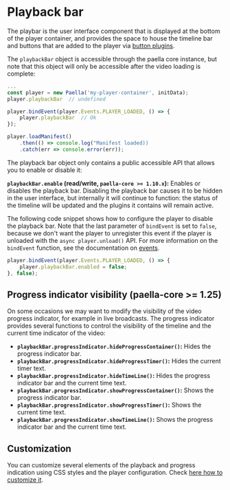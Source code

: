 # Playback bar

The playbar is the user interface component that is displayed at the bottom of the player container, and provides the space to house the timeline bar and buttons that are added to the player via [button plugins](button_plugin.md).

The `playbackBar` object is accessible through the paella core instance, but note that this object will only be accessible after the video loading is complete:

```js
...
const player = new Paella('my-player-container', initData);
player.playbackBar  // undefined

player.bindEvent(player.Events.PLAYER_LOADED, () => {
    player.playbackBar  // Ok
});

player.loadManifest()
    .then(() => console.log("Manifest loaded))
    .catch(err => console.error(err));
```

The playback bar object only contains a public accessible API that allows you to enable or disable it:

**`playbackBar.enable` (read/write, `paella-core >= 1.10.x`):** Enables or disables the playback bar. Disabling the playback bar causes it to be hidden in the user interface, but internally it will continue to function: the status of the timeline will be updated and the plugins it contains will remain active.

The following code snippet shows how to configure the player to disable the playback bar. Note that the last parameter of `bindEvent` is set to `false`, because we don't want the player to unregister this event if the player is unloaded with the `async player.unload()` API. For more information on the `bindEvent` function, see the documentation on [events](events.md).

```js
player.bindEvent(player.Events.PLAYER_LOADED, () => {
    player.playbackBar.enabled = false;
}, false);
```

## Progress indicator visibility (paella-core >= 1.25)

On some occasions we may want to modify the visibility of the video progress indicator, for example in live broadcasts. The progress indicator provides several functions to control the visibility of the timeline and the current time indicator of the video:

- **`playbackBar.progressIndicator.hideProgressContainer()`:** Hides the progress indicator bar.
- **`playbackBar.progressIndicator.hideProgressTimer()`:** Hides the current timer text.
- **`playbackBar.progressIndicator.hideTimeLine()`:** Hides the progress indicator bar and the current time text.
- **`playbackBar.progressIndicator.showProgressContainer()`:** Shows the progress indicator bar.
- **`playbackBar.progressIndicator.showProgressTimer()`:** Shows the current time text.
- **`playbackBar.progressIndicator.showTimeLine()`:** Shows the progress indicator bar and the current time text.

## Customization

You can customize several elements of the playback and progress indication using CSS styles and the player configuration. Check [here how to customize it](progress_indicator_customization.md).

